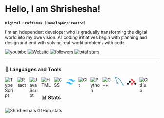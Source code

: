 # Hello, I am Shrishesha!

**`Digital Craftsman (Developer/Creator)`**

I'm an independent developer who is gradually transforming the digital world into my own vision. All coding initiatives begin with planning and design and end with solving real-world problems with code.


   <p align="left">
      <a href="https://www.youtube.com/@shrishesha4?sub_confirmation=1">
         <img alt="youtube" title="My Works and all" src="https://custom-icon-badges.demolab.com/youtube/channel/subscribers/UCD-43OtkpyVEswAgfS1u_xQ?color=%23E05D44&label=Subscribe&logo=video&logoColor=white&style=for-the-badge&labelColor=CE4630"/></a> 
      <a href="https://shrishesha4.web.app/">
         <img alt="Website" title="portfolio" src="https://img.shields.io/website?url=https%3A%2F%2Fshrishesha4.web.app&up_message=go&style=for-the-badge&label=Shrishesha&labelColor=red&color=black">
</a> 
      <a href="https://github.com/Shrishesha4?tab=followers">
         <img alt="followers" title="Follow me on Github" src="https://custom-icon-badges.demolab.com/github/followers/Shrishesha4?color=236ad3&labelColor=1155ba&style=for-the-badge&logo=person-add&label=Follow&logoColor=white"/></a>
      <a href="https://github.com/Shrishesha4?tab=repositories&sort=stargazers">
         <img alt="total stars" title="Total stars on GitHub" src="https://custom-icon-badges.demolab.com/github/stars/Shrishesha4?color=55960c&style=for-the-badge&labelColor=488207&logo=star"/></a>
   </p>

---

### 🧰 Languages and Tools

<img align="left" alt="TypeScript" width="30px" style="padding-right:10px;" src="https://cdn.jsdelivr.net/gh/devicons/devicon/icons/typescript/typescript-plain.svg" />
<img align="left" alt="React" width="30px" style="padding-right:10px;" src="https://cdn.jsdelivr.net/gh/devicons/devicon/icons/react/react-original.svg" />
<img align="left" alt="JavaScript" width="30px" style="padding-right:10px;" src="https://cdn.jsdelivr.net/gh/devicons/devicon/icons/javascript/javascript-plain.svg" />
<img align="left" alt="HTML" width="30px" style="padding-right:10px;" src="https://cdn.jsdelivr.net/gh/devicons/devicon/icons/html5/html5-plain.svg" />
<img align="left" alt="CSS" width="30px" style="padding-right:10px;" src="https://cdn.jsdelivr.net/gh/devicons/devicon/icons/css3/css3-plain.svg" />
<img align="left" alt="TailwindCSS" width="30px" style="padding-right:10px;" src="https://raw.githubusercontent.com/devicons/devicon/v2.16.0/icons/tailwindcss/tailwindcss-original.svg" />
<img align="left" alt="Git" width="30px" style="padding-right:10px;" src="https://cdn.jsdelivr.net/gh/devicons/devicon/icons/git/git-original.svg" />
<img align="left" alt="Python" width="30px" style="padding-right:10px;" src="https://cdn.jsdelivr.net/gh/devicons/devicon/icons/python/python-plain.svg" />
<img align="left" alt="C++" width="30px" style="padding-right:10px;" src="https://cdn.jsdelivr.net/gh/devicons/devicon/icons/cplusplus/cplusplus-plain.svg" />
<img align="left" alt="MySql" width="30px" style="padding-right:10px;" src="https://raw.githubusercontent.com/devicons/devicon/v2.16.0/icons/mysql/mysql-original.svg" />
<img align="left" alt="ReactRouter" width="30px" style="padding-right:10px;" src="https://raw.githubusercontent.com/devicons/devicon/v2.16.0/icons/reactrouter/reactrouter-original.svg" />
<img align="left" alt="GitHub" width="30px" style="padding-right:10px;" src="https://cdn.jsdelivr.net/gh/devicons/devicon/icons/github/github-original.svg" />

<br />

#

### 📊 Stats

![Shrishesha's GitHub stats](https://github-readme-stats.vercel.app/api?username=shrishesha4&show_icons=true&theme=gruvbox)

<!-- ![GitHub Streak](https://streak-stats.demolab.com?user=Shrishesha4t&theme=gruvbox&border_radius=4.5) -->

#
<!--
<details>
 <summary><h3>Shrishesha's Coding Journey</h3></summary>
   I started my coding journey as a naive computer science student with a passion for learning everything I could about this programming world. And all the while, teaching myself App Development with a dream to build my own app, but that soon got overshadowed by my desire to excel in Web Development.
-->
[website]: https://shrishesha.web.app
[youtube]: https://youtube.com/@shrishesha4
